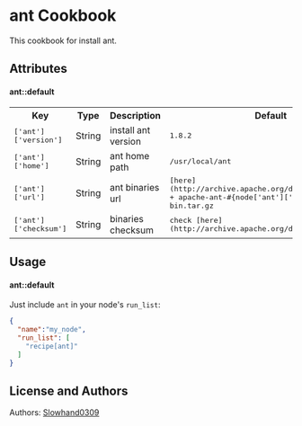 ant Cookbook
============
This cookbook for install ant.

Attributes
----------

#### ant::default
<table>
  <tr>
    <th>Key</th>
    <th>Type</th>
    <th>Description</th>
    <th>Default</th>
  </tr>
  <tr>
    <td><tt>['ant']['version']</tt></td>
    <td>String</td>
    <td>install ant version</td>
    <td><tt>1.8.2</tt></td>
  </tr>
  <tr>
    <td><tt>['ant']['home']</tt></td>
    <td>String</td>
    <td>ant home path</td>
    <td><tt>/usr/local/ant</tt></td>
  </tr>
  <tr>
    <td><tt>['ant']['url']</tt></td>
    <td>String</td>
    <td>ant binaries url</td>
    <td><tt>[here](http://archive.apache.org/dist/ant/binaries/) + apache-ant-#{node['ant']['version']}-bin.tar.gz</tt></td>
  </tr>
  <tr>
    <td><tt>['ant']['checksum']</tt></td>
    <td>String</td>
    <td>binaries checksum</td>
    <td><tt>check [here](http://archive.apache.org/dist/ant/binaries/)</tt></td>
  </tr>
</table>

Usage
-----
#### ant::default

Just include `ant` in your node's `run_list`:

```json
{
  "name":"my_node",
  "run_list": [
    "recipe[ant]"
  ]
}
```

License and Authors
-------------------
Authors: [Slowhand0309](https://github.com/Slowhand0309)
